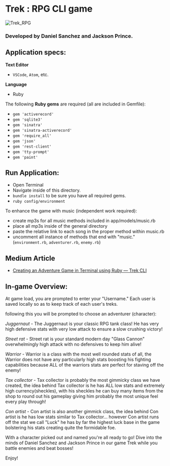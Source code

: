 # Trek : RPG CLI game

![Trek_RPG](https://user-images.githubusercontent.com/47403119/62394632-02ff0780-b52b-11e9-9054-4523606c3a75.png)

### Developed by Daniel Sanchez and Jackson Prince.

## Application specs:

**Text Editor**
- `VSCode`, `Atom`, etc.

**Language**
- Ruby

The following **Ruby gems** are required (all are included in Gemfile):
 - `gem 'activerecord'`
 - `gem 'sqlite3'`
 - `gem 'sinatra'`
 - `gem 'sinatra-activerecord'`
 - `gem 'require_all'`
 - `gem 'json'`
 - `gem 'rest-client'`
 - `gem 'tty-prompt'`
 - `gem 'paint'`

## Run Application:
- Open Terminal
- Navigate inside of this directory.
- `bundle install` to be sure you have all required gems.
- `ruby config/environment`

To enhance the game with music (independent work required):
- create mp3s for all music methods included in app/models/music.rb
- place all mp3s inside of the general directory
- paste the relative link to each song in the proper method within music.rb
- uncomment all instance of methods that end with "music."
(`environment.rb`, `adventurer.rb`, `enemy.rb`)

## Medium Article
- [Creating an Adventure Game in Terminal using Ruby — Trek CLI](https://medium.com/@jdprince555/creating-an-adventure-game-in-terminal-using-ruby-trek-cli-8c09c00dc5e5)


## In-game Overview:

At game load, you are prompted to enter your "Username." Each user is saved locally so as to keep track of each user's treks.

following this you will be prompted to choose an adventurer (character):

 *Juggernaut* - The Juggernaut is your classic RPG tank class! He has very high defensive stats with very low attack to ensure a slow crushing victory!

 *Street rat* - Street rat is your standard modern day "Glass Cannon" overwhelmingly high attack with no defensives to keep him alive!

 *Warrior* - Warrior is a class with the most well rounded stats of all, the Warrior does not have any particularly high stats boosting his fighting capabilities because ALL of the warriors stats are perfect for staving off the enemy!

 *Tax collector* - Tax collector is probably the most gimmicky class we have created, the idea behind Tax collector is he has ALL low stats and extremely high currency(sheckles), with his sheckles he can buy many items from the shop to round out his gameplay giving him probably the most unique feel every play through!

*Con artist* - Con artist is also another gimmick class, the idea behind Con artist is he has low stats similar to Tax collector... however Con artist runs off the stat we call "Luck" he has by far the highest luck base in the game bolstering his stats creating quite the formidable foe.

With a character picked out and named you're all ready to go! Dive into the minds of Daniel Sanchez and Jackson Prince in our game Trek while you battle enemies and beat bosses!

Enjoy!
